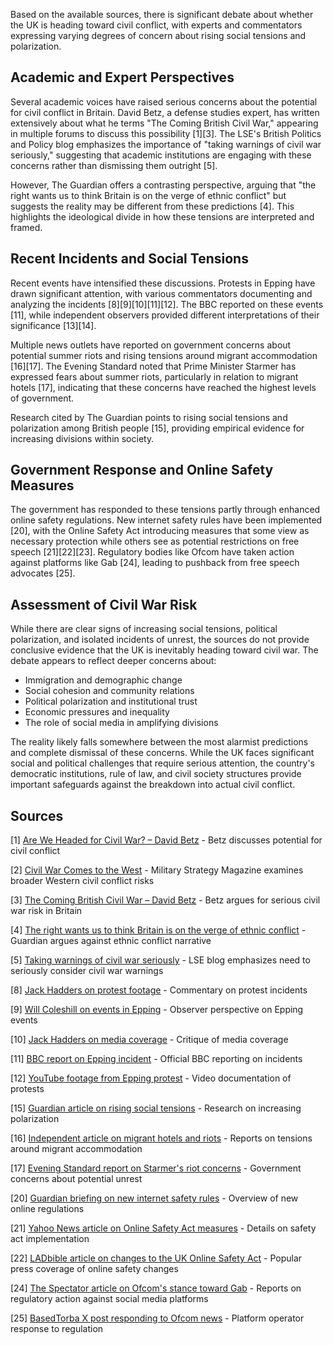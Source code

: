 Based on the available sources, there is significant debate about whether the UK is heading toward civil conflict, with experts and commentators expressing varying degrees of concern about rising social tensions and polarization.

## Academic and Expert Perspectives

Several academic voices have raised serious concerns about the potential for civil conflict in Britain. David Betz, a defense studies expert, has written extensively about what he terms "The Coming British Civil War," appearing in multiple forums to discuss this possibility [1][3]. The LSE's British Politics and Policy blog emphasizes the importance of "taking warnings of civil war seriously," suggesting that academic institutions are engaging with these concerns rather than dismissing them outright [5].

However, The Guardian offers a contrasting perspective, arguing that "the right wants us to think Britain is on the verge of ethnic conflict" but suggests the reality may be different from these predictions [4]. This highlights the ideological divide in how these tensions are interpreted and framed.

## Recent Incidents and Social Tensions

Recent events have intensified these discussions. Protests in Epping have drawn significant attention, with various commentators documenting and analyzing the incidents [8][9][10][11][12]. The BBC reported on these events [11], while independent observers provided different interpretations of their significance [13][14].

Multiple news outlets have reported on government concerns about potential summer riots and rising tensions around migrant accommodation [16][17]. The Evening Standard noted that Prime Minister Starmer has expressed fears about summer riots, particularly in relation to migrant hotels [17], indicating that these concerns have reached the highest levels of government.

Research cited by The Guardian points to rising social tensions and polarization among British people [15], providing empirical evidence for increasing divisions within society.

## Government Response and Online Safety Measures

The government has responded to these tensions partly through enhanced online safety regulations. New internet safety rules have been implemented [20], with the Online Safety Act introducing measures that some view as necessary protection while others see as potential restrictions on free speech [21][22][23]. Regulatory bodies like Ofcom have taken action against platforms like Gab [24], leading to pushback from free speech advocates [25].

## Assessment of Civil War Risk

While there are clear signs of increasing social tensions, political polarization, and isolated incidents of unrest, the sources do not provide conclusive evidence that the UK is inevitably heading toward civil war. The debate appears to reflect deeper concerns about:

- Immigration and demographic change
- Social cohesion and community relations  
- Political polarization and institutional trust
- Economic pressures and inequality
- The role of social media in amplifying divisions

The reality likely falls somewhere between the most alarmist predictions and complete dismissal of these concerns. While the UK faces significant social and political challenges that require serious attention, the country's democratic institutions, rule of law, and civil society structures provide important safeguards against the breakdown into actual civil conflict.

## Sources

[1] [Are We Headed for Civil War? – David Betz](https://www.youtube.com/watch?v=3h49O0AGxx0) - Betz discusses potential for civil conflict

[2] [Civil War Comes to the West](https://www.militarystrategymagazine.com/article/civil-war-comes-to-the-west/) - Military Strategy Magazine examines broader Western civil conflict risks

[3] [The Coming British Civil War – David Betz](https://www.louiseperry.co.uk/p/the-coming-british-civil-war-david) - Betz argues for serious civil war risk in Britain

[4] [The right wants us to think Britain is on the verge of ethnic conflict](https://www.theguardian.com/commentisfree/2025/jul/14/britain-ethnic-conflict-right-migrant-decline) - Guardian argues against ethnic conflict narrative

[5] [Taking warnings of civil war seriously](https://blogs.lse.ac.uk/politicsandpolicy/taking-warnings-of-civil-war-seriously/) - LSE blog emphasizes need to seriously consider civil war warnings

[8] [Jack Hadders on protest footage](https://x.com/JackHadders/status/1948464230086107457) - Commentary on protest incidents

[9] [Will Coleshill on events in Epping](https://x.com/WillColeshill/status/1948438194199920759) - Observer perspective on Epping events  

[10] [Jack Hadders on media coverage](https://x.com/JackHadders/status/1948446872252600663) - Critique of media coverage

[11] [BBC report on Epping incident](https://www.bbc.com/news/articles/cm202n3j0jro) - Official BBC reporting on incidents

[12] [YouTube footage from Epping protest](https://youtu.be/YtBtOaegs4c?t=301) - Video documentation of protests

[15] [Guardian article on rising social tensions](https://www.theguardian.com/uk-news/2025/jul/15/social-tensions-british-people-polarisation-research) - Research on increasing polarization

[16] [Independent article on migrant hotels and riots](https://www.independent.co.uk/news/uk/politics/migrant-hotels-riots-summer-epping-canary-wharf-b2795032.html) - Reports on tensions around migrant accommodation

[17] [Evening Standard report on Starmer's riot concerns](https://www.standard.co.uk/news/politics/starmer-fears-summer-riots-uk-epping-migrant-hotels-b1239569.html) - Government concerns about potential unrest

[20] [Guardian briefing on new internet safety rules](https://www.theguardian.com/world/2025/jul/24/thursday-briefing-everything-you-need-to-know-about-the-new-internet-safety-rules) - Overview of new online regulations

[21] [Yahoo News article on Online Safety Act measures](https://uk.news.yahoo.com/online-safety-act-measures-protect-170644971.html) - Details on safety act implementation

[22] [LADbible article on changes to the UK Online Safety Act](https://www.ladbible.com/news/uk-news/uk-online-safety-act-changes-711014-20250724) - Popular press coverage of online safety changes

[24] [The Spectator article on Ofcom's stance toward Gab](https://thespectator.com/topic/british-regulator-ofcom-threaten-gab/) - Reports on regulatory action against social media platforms

[25] [BasedTorba X post responding to Ofcom news](https://x.com/basedtorba/status/1904947417637634176) - Platform operator response to regulation